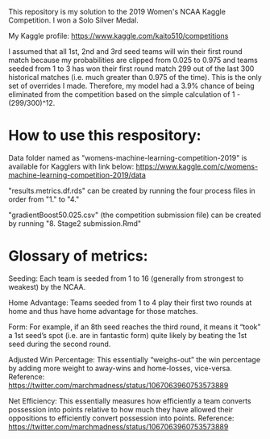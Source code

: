 This repository is my solution to the 2019 Women's NCAA Kaggle Competition. I won a Solo Silver Medal.

My Kaggle profile: https://www.kaggle.com/kaito510/competitions

I assumed that all 1st, 2nd and 3rd seed teams will win their first round match because my probabilities are clipped from 0.025 to 0.975 and teams seeded from 1 to 3 has won their first round match 299 out of the last 300 historical matches (i.e. much greater than 0.975 of the time). This is the only set of overrides I made. Therefore, my model had a 3.9% chance of being eliminated from the competition based on the simple calculation of 1 - (299/300)^12.

# How to use this respository:

Data folder named as "womens-machine-learning-competition-2019" is available for Kagglers with link below:
https://www.kaggle.com/c/womens-machine-learning-competition-2019/data

"results.metrics.df.rds" can be created by running the four process files in order from "1." to "4."

"gradientBoost50.025.csv" (the competition submission file) can be created by running "8. Stage2 submission.Rmd"

# Glossary of metrics:

Seeding: Each team is seeded from 1 to 16 (generally from strongest to weakest) by the NCAA.

Home Advantage: Teams seeded from 1 to 4 play their first two rounds at home and thus have home advantage for those matches.

Form: For example, if an 8th seed reaches the third round, it means it “took” a 1st seed’s spot (i.e. are in fantastic form) quite likely by beating the 1st seed during the second round.

Adjusted Win Percentage: This essentially “weighs-out” the win percentage by adding more weight to away-wins and home-losses, vice-versa. Reference: https://twitter.com/marchmadness/status/1067063960753573889

Net Efficiency: This essentially measures how efficiently a team converts possession into points relative to how much they have allowed their oppositions to efficiently convert possession into points. Reference: https://twitter.com/marchmadness/status/1067063960753573889
